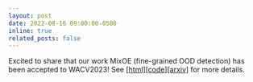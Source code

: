 ```yaml
---
layout: post
date: 2022-08-16 09:00:00-0500
inline: true
related_posts: false
---
```


Excited to share that our work MixOE (fine-grained OOD detection) has been accepted to WACV2023! See [[html]](https://openaccess.thecvf.com/content/WACV2023/html/Zhang_Mixture_Outlier_Exposure_Towards_Out-of-Distribution_Detection_in_Fine-Grained_Environments_WACV_2023_paper.html)[[code]](https://github.com/zjysteven/MixOE)[[arxiv]](http://arxiv.org/abs/2106.03917) for more details.